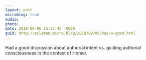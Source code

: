 ```yaml
---
layout: post
microblog: true
audio: 
photo: 
date: 2018-09-06 15:55:45 -0600
guid: http://aclaman.micro.blog/2018/09/06/had-a-good.html
---
```

Had a good discussion about authorial intent vs. guiding authorial consciousness in the context of Homer.
